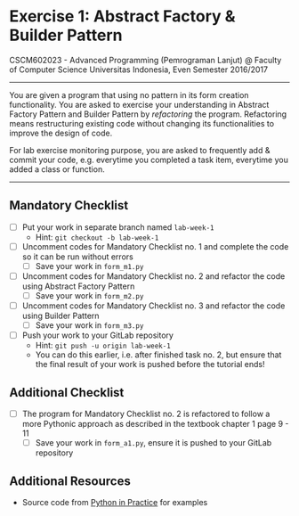 # Exercise 1: Abstract Factory & Builder Pattern

CSCM602023 - Advanced Programming (Pemrograman Lanjut) @ Faculty of
Computer Science Universitas Indonesia, Even Semester 2016/2017

* * *

You are given a program that using no pattern in its form creation functionality.
You are asked to exercise your understanding in Abstract Factory Pattern and
Builder Pattern by *refactoring* the program.  Refactoring means restructuring
existing code without changing its functionalities to improve the design of code.

For lab exercise monitoring purpose, you are asked to frequently add & commit your
code, e.g. everytime you completed a task item, everytime you added a class or
function.

* * *

## Mandatory Checklist

- [ ] Put your work in separate branch named `lab-week-1`
    - Hint: `git checkout -b lab-week-1`
- [ ] Uncomment codes for Mandatory Checklist no. 1 and complete the code so it
can be run without errors
    - [ ] Save your work in `form_m1.py`
- [ ] Uncomment codes for Mandatory Checklist no. 2 and refactor the code using
Abstract Factory Pattern
    - [ ] Save your work in `form_m2.py`
- [ ] Uncomment codes for Mandatory Checklist no. 3 and refactor the code using
Builder Pattern
    - [ ] Save your work in `form_m3.py`
- [ ] Push your work to your GitLab repository
    - Hint: `git push -u origin lab-week-1`
    - You can do this earlier, i.e. after finished task no. 2, but ensure that
    the final result of your work is pushed before the tutorial ends!

## Additional Checklist

- [ ] The program for Mandatory Checklist no. 2 is refactored to follow a more
Pythonic approach as described in the textbook chapter 1 page 9 - 11
    - [ ] Save your work in `form_a1.py`, ensure it is pushed to your GitLab
    repository

## Additional Resources

- Source code from [Python in Practice](http://www.qtrac.eu/pipbook.html) for examples
